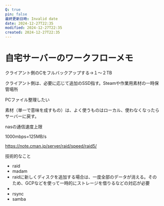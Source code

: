 ```yaml
---
Q: true
pin: false
最終更新日時: Invalid date
date: 2024-12-27T22:35
modified: 2024-12-27T22:35
created: 2024-12-27T22:35
---
```

# 自宅サーバーのワークフローメモ

クライアント側のCをフルバックアップする→１～２TB

クライアント側は、必要に応じて追加のSSD指す。Steamや作業用素材の一時保管場所

PCファイル整理したい

素材（単一で意味を成すもの）は、よく使うものはローカル、使わなくなったらサーバーに戻す。

nasの通信速度上限

1000mbps=125MB/s

https://note.cman.jp/server/raid/speed/raid5/

技術的なこと

- raid  
- madam  
- raidに新しくディスクを追加する場合は、一度全部のデータが消える。そのため、GCPなどを使って一時的にストレージを借りるなどの対応が必要  
-  
- rsync  
- samba